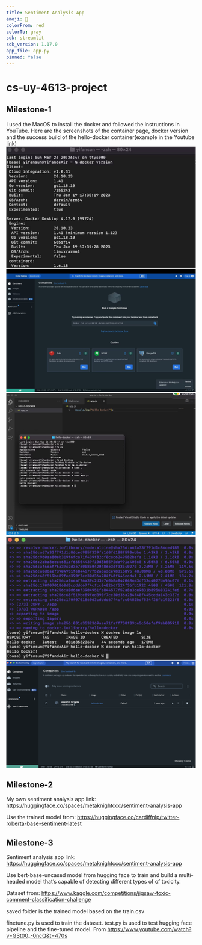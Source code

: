 ```yaml
---
title: Sentiment Analysis App
emoji: 🐠
colorFrom: red
colorTo: gray
sdk: streamlit
sdk_version: 1.17.0
app_file: app.py
pinned: false
---
```

# cs-uy-4613-project
## Milestone-1
I used the MacOS to install the docker and followed the instructions in YouTube. Here are the screenshots of the container page, docker version and the success build of the hello-docker container(example in the Youtube link)
![p1](./img/1.png)
![p2](./img/2.png)
![p3](./img/3.png)
![p4](./img/4.png)
![p5](./img/5.png)

## Milestone-2
My own sentiment analysis app link: https://huggingface.co/spaces/metaknightccc/sentiment-analysis-app


Use the trained model from: https://huggingface.co/cardiffnlp/twitter-roberta-base-sentiment-latest

## Milestone-3
Sentiment analysis app link: https://huggingface.co/spaces/metaknightccc/sentiment-analysis-app

Use bert-base-uncased model from hugging face to train and build a multi-headed model that’s capable of detecting different types of of toxicity.

Dataset from: https://www.kaggle.com/competitions/jigsaw-toxic-comment-classification-challenge

saved folder is the trained model based on the train.csv

finetune.py is used to train the dataset. test.py is used to test hugging face pipeline and the fine-tuned model. From https://www.youtube.com/watch?v=GSt00_-0ncQ&t=470s
